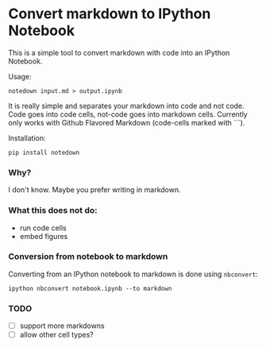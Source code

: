 Convert markdown to IPython Notebook
====================================


This is a simple tool to convert markdown with code into an IPython
Notebook.

Usage:

    notedown input.md > output.ipynb


It is really simple and separates your markdown into code and not
code. Code goes into code cells, not-code goes into markdown cells.
Currently only works with Github Flavored Markdown (code-cells
marked with \`\`\`).

Installation:

    pip install notedown


### Why?

I don't know. Maybe you prefer writing in markdown.


### What this does **not** do:

- run code cells
- embed figures


### Conversion from notebook to markdown

Converting from an IPython notebook to markdown is done using
`nbconvert`:

    ipython nbconvert notebook.ipynb --to markdown


### TODO

- [ ] support more markdowns
- [ ] allow other cell types?
